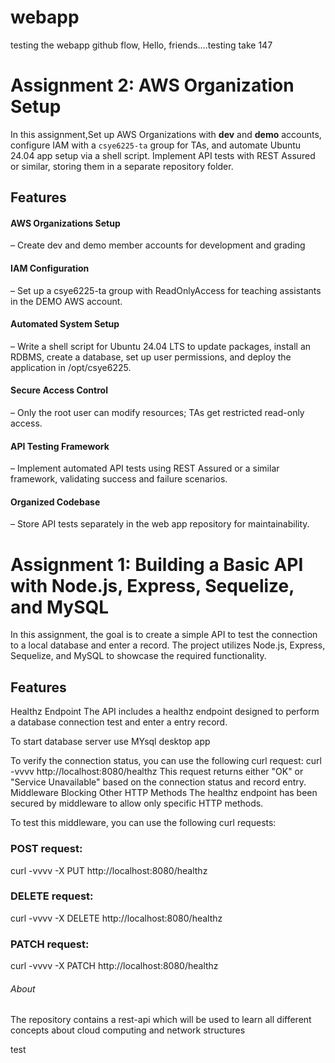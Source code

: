 # webapp

testing the webapp github flow,
Hello, friends....testing take 147
# Assignment 2: AWS Organization Setup

In this assignment,Set up AWS Organizations with **dev** and **demo** accounts, configure IAM with a `csye6225-ta` group for TAs, and automate Ubuntu 24.04 app setup via a shell script. Implement API tests with REST Assured or similar, storing them in a separate repository folder.

## Features

#### AWS Organizations Setup 
– Create dev and demo member accounts for development and grading

#### IAM Configuration
– Set up a csye6225-ta group with ReadOnlyAccess for teaching assistants in the DEMO AWS account.

#### Automated System Setup
– Write a shell script for Ubuntu 24.04 LTS to update packages, install an RDBMS, create a database, set up user permissions, and deploy the application in /opt/csye6225.

#### Secure Access Control
– Only the root user can modify resources; TAs get restricted read-only access.

#### API Testing Framework
– Implement automated API tests using REST Assured or a similar framework, validating success and failure scenarios.

#### Organized Codebase
– Store API tests separately in the web app repository for maintainability.

# Assignment 1: Building a Basic API with Node.js, Express, Sequelize, and MySQL
In this assignment, the goal is to create a simple API to test the connection to a local database and enter a record. The project utilizes Node.js, Express, Sequelize, and MySQL to showcase the required functionality.

## Features
Healthz Endpoint
The API includes a healthz endpoint designed to perform a database connection test and enter a entry record.

To start database server use MYsql desktop app 

To verify the connection status, you can use the following curl request:
curl -vvvv http://localhost:8080/healthz
This request returns either "OK" or "Service Unavailable" based on the connection status and record entry.
Middleware Blocking Other HTTP Methods
The healthz endpoint has been secured by middleware to allow only specific HTTP methods.

To test this middleware, you can use the following curl requests:

### POST request:
curl -vvvv -X PUT http://localhost:8080/healthz

### DELETE request:
curl -vvvv -X DELETE http://localhost:8080/healthz

### PATCH request:
curl -vvvv -X PATCH http://localhost:8080/healthz

###### About
The repository contains a rest-api which will be used to learn all different concepts about cloud computing and network structures

test
